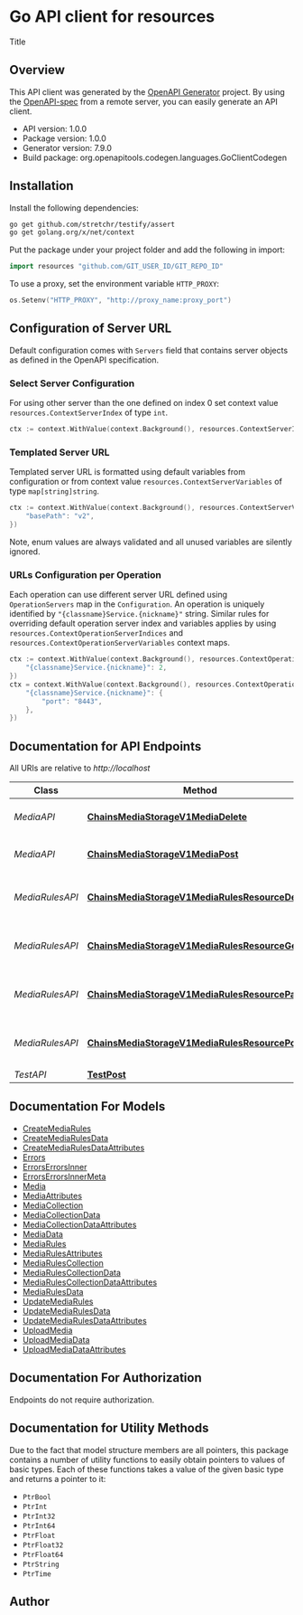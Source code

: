 # Go API client for resources

Title

## Overview
This API client was generated by the [OpenAPI Generator](https://openapi-generator.tech) project.  By using the [OpenAPI-spec](https://www.openapis.org/) from a remote server, you can easily generate an API client.

- API version: 1.0.0
- Package version: 1.0.0
- Generator version: 7.9.0
- Build package: org.openapitools.codegen.languages.GoClientCodegen

## Installation

Install the following dependencies:

```sh
go get github.com/stretchr/testify/assert
go get golang.org/x/net/context
```

Put the package under your project folder and add the following in import:

```go
import resources "github.com/GIT_USER_ID/GIT_REPO_ID"
```

To use a proxy, set the environment variable `HTTP_PROXY`:

```go
os.Setenv("HTTP_PROXY", "http://proxy_name:proxy_port")
```

## Configuration of Server URL

Default configuration comes with `Servers` field that contains server objects as defined in the OpenAPI specification.

### Select Server Configuration

For using other server than the one defined on index 0 set context value `resources.ContextServerIndex` of type `int`.

```go
ctx := context.WithValue(context.Background(), resources.ContextServerIndex, 1)
```

### Templated Server URL

Templated server URL is formatted using default variables from configuration or from context value `resources.ContextServerVariables` of type `map[string]string`.

```go
ctx := context.WithValue(context.Background(), resources.ContextServerVariables, map[string]string{
	"basePath": "v2",
})
```

Note, enum values are always validated and all unused variables are silently ignored.

### URLs Configuration per Operation

Each operation can use different server URL defined using `OperationServers` map in the `Configuration`.
An operation is uniquely identified by `"{classname}Service.{nickname}"` string.
Similar rules for overriding default operation server index and variables applies by using `resources.ContextOperationServerIndices` and `resources.ContextOperationServerVariables` context maps.

```go
ctx := context.WithValue(context.Background(), resources.ContextOperationServerIndices, map[string]int{
	"{classname}Service.{nickname}": 2,
})
ctx = context.WithValue(context.Background(), resources.ContextOperationServerVariables, map[string]map[string]string{
	"{classname}Service.{nickname}": {
		"port": "8443",
	},
})
```

## Documentation for API Endpoints

All URIs are relative to *http://localhost*

Class | Method | HTTP request | Description
------------ | ------------- | ------------- | -------------
*MediaAPI* | [**ChainsMediaStorageV1MediaDelete**](docs/MediaAPI.md#chainsmediastoragev1mediadelete) | **Delete** /chains/media-storage/v1/media/ | Delete Media
*MediaAPI* | [**ChainsMediaStorageV1MediaPost**](docs/MediaAPI.md#chainsmediastoragev1mediapost) | **Post** /chains/media-storage/v1/media/ | Upload Media
*MediaRulesAPI* | [**ChainsMediaStorageV1MediaRulesResourceDelete**](docs/MediaRulesAPI.md#chainsmediastoragev1mediarulesresourcedelete) | **Delete** /chains/media-storage/v1/media-rules/{resource} | Delete Media Rules
*MediaRulesAPI* | [**ChainsMediaStorageV1MediaRulesResourceGet**](docs/MediaRulesAPI.md#chainsmediastoragev1mediarulesresourceget) | **Get** /chains/media-storage/v1/media-rules/{resource} | Get Media Rules
*MediaRulesAPI* | [**ChainsMediaStorageV1MediaRulesResourcePatch**](docs/MediaRulesAPI.md#chainsmediastoragev1mediarulesresourcepatch) | **Patch** /chains/media-storage/v1/media-rules/{resource} | Update Media Rules
*MediaRulesAPI* | [**ChainsMediaStorageV1MediaRulesResourcePost**](docs/MediaRulesAPI.md#chainsmediastoragev1mediarulesresourcepost) | **Post** /chains/media-storage/v1/media-rules/{resource} | Create Media Rules
*TestAPI* | [**TestPost**](docs/TestAPI.md#testpost) | **Post** /test | 


## Documentation For Models

 - [CreateMediaRules](docs/CreateMediaRules.md)
 - [CreateMediaRulesData](docs/CreateMediaRulesData.md)
 - [CreateMediaRulesDataAttributes](docs/CreateMediaRulesDataAttributes.md)
 - [Errors](docs/Errors.md)
 - [ErrorsErrorsInner](docs/ErrorsErrorsInner.md)
 - [ErrorsErrorsInnerMeta](docs/ErrorsErrorsInnerMeta.md)
 - [Media](docs/Media.md)
 - [MediaAttributes](docs/MediaAttributes.md)
 - [MediaCollection](docs/MediaCollection.md)
 - [MediaCollectionData](docs/MediaCollectionData.md)
 - [MediaCollectionDataAttributes](docs/MediaCollectionDataAttributes.md)
 - [MediaData](docs/MediaData.md)
 - [MediaRules](docs/MediaRules.md)
 - [MediaRulesAttributes](docs/MediaRulesAttributes.md)
 - [MediaRulesCollection](docs/MediaRulesCollection.md)
 - [MediaRulesCollectionData](docs/MediaRulesCollectionData.md)
 - [MediaRulesCollectionDataAttributes](docs/MediaRulesCollectionDataAttributes.md)
 - [MediaRulesData](docs/MediaRulesData.md)
 - [UpdateMediaRules](docs/UpdateMediaRules.md)
 - [UpdateMediaRulesData](docs/UpdateMediaRulesData.md)
 - [UpdateMediaRulesDataAttributes](docs/UpdateMediaRulesDataAttributes.md)
 - [UploadMedia](docs/UploadMedia.md)
 - [UploadMediaData](docs/UploadMediaData.md)
 - [UploadMediaDataAttributes](docs/UploadMediaDataAttributes.md)


## Documentation For Authorization

Endpoints do not require authorization.


## Documentation for Utility Methods

Due to the fact that model structure members are all pointers, this package contains
a number of utility functions to easily obtain pointers to values of basic types.
Each of these functions takes a value of the given basic type and returns a pointer to it:

* `PtrBool`
* `PtrInt`
* `PtrInt32`
* `PtrInt64`
* `PtrFloat`
* `PtrFloat32`
* `PtrFloat64`
* `PtrString`
* `PtrTime`

## Author



